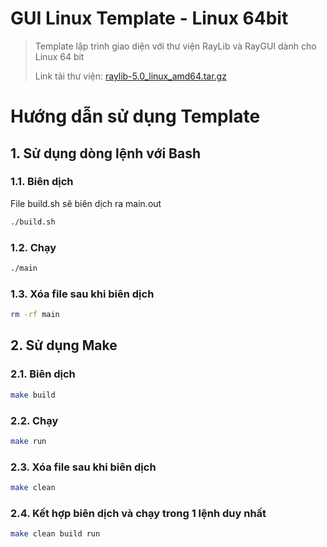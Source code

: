 # **GUI Linux Template - Linux 64bit**

> Template lập trình giao diện với thư viện RayLib và RayGUI dành cho Linux 64 bit
>
> Link tải thư viện: [raylib-5.0_linux_amd64.tar.gz](https://github.com/raysan5/raylib/releases/tag/5.0)

# **Hướng dẫn sử dụng Template**

## **1. Sử dụng dòng lệnh với Bash**

### **1.1. Biên dịch**

File build.sh sẽ biên dịch ra main.out

```bash
./build.sh
```

### **1.2. Chạy**

```bash
./main
```

### **1.3. Xóa file sau khi biên dịch**

```bash
rm -rf main
```

## **2. Sử dụng Make**

### **2.1. Biên dịch**

```bash
make build
```

### **2.2. Chạy**

```bash
make run
```

### **2.3. Xóa file sau khi biên dịch**

```bash
make clean
```

### **2.4. Kết hợp biên dịch và chạy trong 1 lệnh duy nhất**

```bash
make clean build run
```
